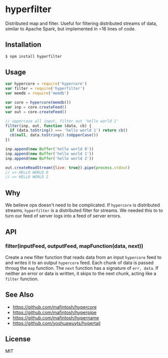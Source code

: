 # hyperfilter
Distributed map and filter. Useful for filtering distributed streams of data,
similar to Apache Spark, but implemented in ~16 lines of code.

## Installation
```sh
$ npm install hyperfilter
```

## Usage
``` js
var hypercore = require('hypercore')
var filter = require('hyperfilter')
var memdb = require('memdb')

var core = hypercore(memdb())
var inp = core.createFeed()
var out = core.createFeed()

// uppercase all input, filter out 'hello world 1'
filter(inp, out, function (data, cb) {
  if (data.toString() === 'hello world 1') return cb()
  cb(null, data.toString().toUpperCase())
})

inp.append(new Buffer('hello world 0'))
inp.append(new Buffer('hello world 1'))
inp.append(new Buffer('hello world 2'))

out.createReadStream({live: true}).pipe(process.stdout)
// => HELLO WORLD 0
// => HELLO WORLD 2
```

## Why
We believe ops doesn't need to be complicated. If `hypercore` is distributed
streams, `hyperfilter` is a distributed filter for streams. We needed this to
to turn our feed of server logs into a feed of server errors.

## API
### filter(inputFeed, outputFeed, mapFunction(data, next))
Create a new filter function that reads data from an input `hypercore` feed to
and writes it to an output `hypercore` feed. Each chunk of data is passed
throug the `map` function. The `next` function has a signature of `err, data`.
If neither an error or data is written, it skips to the next chunk, acting like
a `filter` function.

## See Also
- https://github.com/mafintosh/hypercore
- https://github.com/mafintosh/hyperpipe
- https://github.com/mafintosh/hypername
- https://github.com/yoshuawuyts/hypertail

## License
MIT
